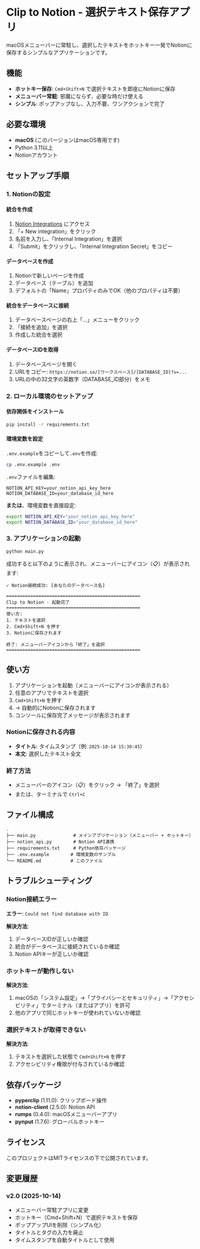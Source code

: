 # Clip to Notion - 選択テキスト保存アプリ

macOSメニューバーに常駐し、選択したテキストをホットキー一発でNotionに保存するシンプルなアプリケーションです。

## 機能

- **ホットキー保存**: `Cmd+Shift+N` で選択テキストを即座にNotionに保存
- **メニューバー常駐**: 邪魔にならず、必要な時だけ使える
- **シンプル**: ポップアップなし、入力不要、ワンアクションで完了

## 必要な環境

- **macOS** (このバージョンはmacOS専用です)
- Python 3.11以上
- Notionアカウント

## セットアップ手順

### 1. Notionの設定

#### 統合を作成

1. [Notion Integrations](https://www.notion.so/my-integrations) にアクセス
2. 「+ New integration」をクリック
3. 名前を入力し、「Internal Integration」を選択
4. 「Submit」をクリックし、「Internal Integration Secret」をコピー

#### データベースを作成

1. Notionで新しいページを作成
2. データベース（テーブル）を追加
3. デフォルトの「Name」プロパティのみでOK（他のプロパティは不要）

#### 統合をデータベースに接続

1. データベースページの右上「...」メニューをクリック
2. 「接続を追加」を選択
3. 作成した統合を選択

#### データベースIDを取得

1. データベースページを開く
2. URLをコピー: `https://notion.so/[ワークスペース]/[DATABASE_ID]?v=...`
3. URLの中の32文字の英数字（DATABASE_ID部分）をメモ

### 2. ローカル環境のセットアップ

#### 依存関係をインストール

```bash
pip install -r requirements.txt
```

#### 環境変数を設定

`.env.example`をコピーして`.env`を作成:

```bash
cp .env.example .env
```

`.env`ファイルを編集:

```
NOTION_API_KEY=your_notion_api_key_here
NOTION_DATABASE_ID=your_database_id_here
```

**または**、環境変数を直接設定:

```bash
export NOTION_API_KEY="your_notion_api_key_here"
export NOTION_DATABASE_ID="your_database_id_here"
```

### 3. アプリケーションの起動

```bash
python main.py
```

成功すると以下のように表示され、メニューバーにアイコン（📋）が表示されます:

```
✓ Notion接続成功: [あなたのデータベース名]

==================================================
Clip to Notion - 起動完了
==================================================
使い方:
1. テキストを選択
2. Cmd+Shift+N を押す
3. Notionに保存されます

終了: メニューバーアイコンから「終了」を選択
==================================================
```

## 使い方

1. アプリケーションを起動（メニューバーにアイコンが表示される）
2. 任意のアプリでテキストを選択
3. `Cmd+Shift+N` を押す
4. → 自動的にNotionに保存されます
5. コンソールに保存完了メッセージが表示されます

### Notionに保存される内容

- **タイトル**: タイムスタンプ（例: `2025-10-14 15:30:45`）
- **本文**: 選択したテキスト全文

### 終了方法

- メニューバーのアイコン（📋）をクリック → 「終了」を選択
- または、ターミナルで `Ctrl+C`

## ファイル構成

```
.
├── main.py              # メインアプリケーション（メニューバー + ホットキー）
├── notion_api.py        # Notion API連携
├── requirements.txt     # Python依存パッケージ
├── .env.example        # 環境変数のサンプル
└── README.md           # このファイル
```

## トラブルシューティング

### Notion接続エラー

**エラー**: `Could not find database with ID`

**解決方法**:
1. データベースIDが正しいか確認
2. 統合がデータベースに接続されているか確認
3. Notion APIキーが正しいか確認

### ホットキーが動作しない

**解決方法**:
1. macOSの「システム設定」→「プライバシーとセキュリティ」→「アクセシビリティ」でターミナル（またはアプリ）を許可
2. 他のアプリで同じホットキーが使われていないか確認

### 選択テキストが取得できない

**解決方法**:
1. テキストを選択した状態で `Cmd+Shift+N` を押す
2. アクセシビリティ権限が付与されているか確認

## 依存パッケージ

- **pyperclip** (1.11.0): クリップボード操作
- **notion-client** (2.5.0): Notion API
- **rumps** (0.4.0): macOSメニューバーアプリ
- **pynput** (1.7.6): グローバルホットキー

## ライセンス

このプロジェクトはMITライセンスの下で公開されています。

## 変更履歴

### v2.0 (2025-10-14)
- メニューバー常駐アプリに変更
- ホットキー（Cmd+Shift+N）で選択テキストを保存
- ポップアップUIを削除（シンプル化）
- タイトルとタグの入力を廃止
- タイムスタンプを自動タイトルとして使用
